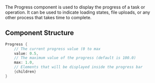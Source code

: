 The Progress component is used to display the progress of a task or operation. It can be used to indicate loading states, file uploads, or any other process that takes time to complete.

## Component Structure

```rust
Progress {
    // The current progress value (0 to max
    value: 0.5,
    // The maximum value of the progress (default is 100.0)
    max: 1.0,
    // Elements that will be displayed inside the progress bar
    {children}
}
```